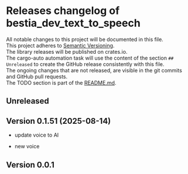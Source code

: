 # Releases changelog of bestia_dev_text_to_speech

All notable changes to this project will be documented in this file.  
This project adheres to [Semantic Versioning](https://semver.org/spec/v2.0.0.html).  
The library releases will be published on crates.io.  
The cargo-auto automation task will use the content of the section `## Unreleased` to create
the GitHub release consistently with this file.  
The ongoing changes that are not released, are visible in the git commits and GitHub pull requests.  
The TODO section is part of the [README.md](https://github.com/bestia-dev/bestia_dev_text_to_speech).  

## Unreleased

## Version 0.1.51 (2025-08-14)

- update voice to AI

- new voice

## Version 0.0.1

